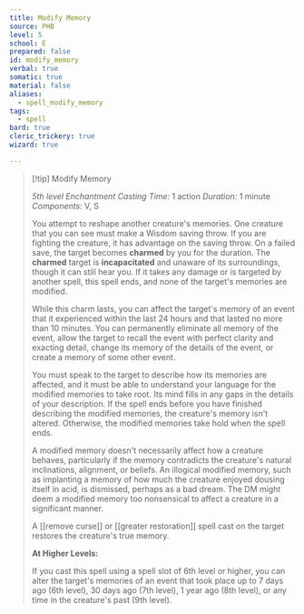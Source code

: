```yaml
---
title: Modify Memory
source: PHB
level: 5
school: E
prepared: false
id: modify_memory
verbal: true
somatic: true
material: false
aliases:
  - spell_modify_memory
tags:
  - spell
bard: true
cleric_trickery: true
wizard: true

---
```

>[!tip] Modify Memory
>
> *5th level Enchantment*
> *Casting Time:* 1 action
> *Duration:* 1 minute
> *Components:* V, S
>
>You attempt to reshape another creature's memories. One creature that you can see must make a Wisdom saving throw. If you are fighting the creature, it has advantage on the saving throw. On a failed save, the target becomes **charmed** by you for the duration. The **charmed** target is **incapacitated** and unaware of its surroundings, though it can still hear you. If it takes any damage or is targeted by another spell, this spell ends, and none of the target's memories are modified.
>
>While this charm lasts, you can affect the target's memory of an event that it experienced within the last 24 hours and that lasted no more than 10 minutes. You can permanently eliminate all memory of the event, allow the target to recall the event with perfect clarity and exacting detail, change its memory of the details of the event, or create a memory of some other event.
>
>You must speak to the target to describe how its memories are affected, and it must be able to understand your language for the modified memories to take root. Its mind fills in any gaps in the details of your description. If the spell ends before you have finished describing the modified memories, the creature's memory isn't altered. Otherwise, the modified memories take hold when the spell ends.
>
>A modified memory doesn't necessarily affect how a creature behaves, particularly if the memory contradicts the creature's natural inclinations, alignment, or beliefs. An illogical modified memory, such as implanting a memory of how much the creature enjoyed dousing itself in acid, is dismissed, perhaps as a bad dream. The DM might deem a modified memory too nonsensical to affect a creature in a significant manner.
>
>A [[remove curse]] or [[greater restoration]] spell cast on the target restores the creature's true memory.
>
>**At Higher Levels:**
>
>If you cast this spell using a spell slot of 6th level or higher, you can alter the target's memories of an event that took place up to 7 days ago (6th level), 30 days ago (7th level), 1 year ago (8th level), or any time in the creature's past (9th level).
>


